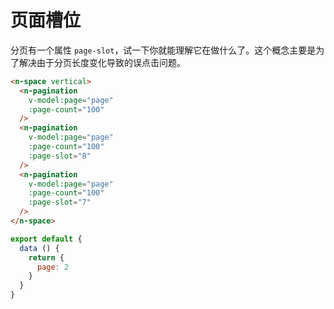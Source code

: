 # 页面槽位
分页有一个属性 `page-slot`，试一下你就能理解它在做什么了。这个概念主要是为了解决由于分页长度变化导致的误点击问题。
```html
<n-space vertical>
  <n-pagination
    v-model:page="page"
    :page-count="100"
  />
  <n-pagination
    v-model:page="page"
    :page-count="100"
    :page-slot="8"
  />
  <n-pagination
    v-model:page="page"
    :page-count="100"
    :page-slot="7"
  />
</n-space>
```

```js
export default {
  data () {
    return {
      page: 2
    }
  }
}
```